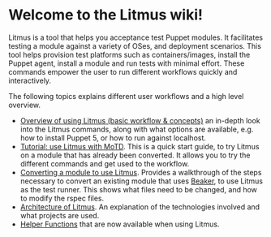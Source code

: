 # Welcome to the Litmus wiki!

Litmus is a tool that helps you acceptance test Puppet modules. It facilitates testing a module against a variety of OSes, and deployment scenarios. This tool helps provision test platforms such as containers/images, install the Puppet agent, install a module and run tests with minimal effort. These commands empower the user to run different workflows quickly and interactively.

The following topics explains different user workflows and a high level overview. 

* [Overview of using Litmus (basic workflow  & concepts)](https://github.com/puppetlabs/puppet_litmus/wiki/Overview-of-Litmus) an in-depth look into the Litmus commands, along with what options are available, e.g. how to install Puppet 5, or how to run against localhost.
* [Tutorial: use Litmus with MoTD](https://github.com/puppetlabs/puppet_litmus/wiki/Tutorial:-use-Litmus-to-execute-acceptance-tests-with-a-sample-module-(MoTD)). This is a quick start guide, to try Litmus on a module that has already been converted. It allows you to try the different commands and get used to the workflow.
* [Converting a module to use Litmus](https://github.com/puppetlabs/puppet_litmus/wiki/Converting-a-module-to-use-Litmus). Provides a walkthrough of the steps necessary to convert an existing module that uses [Beaker](https://github.com/puppetlabs/beaker), to use Litmus as the test runner. This shows what files need to be changed, and how to modify the rspec files.
* [Architecture of Litmus](https://github.com/puppetlabs/puppet_litmus/wiki/Architecture-of-puppet-litmus). An explanation of the technologies involved and what projects are used.
* [Helper Functions](https://github.com/puppetlabs/puppet_litmus/wiki/Helper-Functions-for-Litmus) that are now available when using Litmus.
